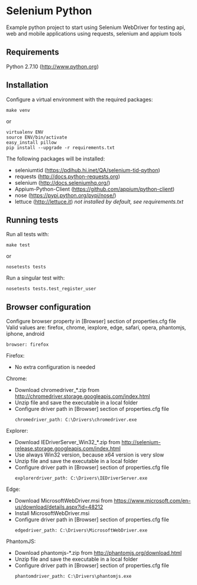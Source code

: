 Selenium Python
===============

Example python project to start using Selenium WebDriver for testing api, web and mobile applications 
using requests, selenium and appium tools

Requirements
------------

Python 2.7.10 (http://www.python.org)

Installation
------------

Configure a virtual environment with the required packages:

```
make venv
```

or 

```
virtualenv ENV
source ENV/bin/activate
easy_install pillow
pip install --upgrade -r requirements.txt
```

The following packages will be installed:
  * seleniumtid (https://pdihub.hi.inet/QA/selenium-tid-python)
  * requests (http://docs.python-requests.org)
  * selenium (http://docs.seleniumhq.org/)
  * Appium-Python-Client (https://github.com/appium/python-client)
  * nose (https://pypi.python.org/pypi/nose/)
  * lettuce (http://lettuce.it) *not installed by default, see requirements.txt*

Running tests
-------------

Run all tests with:

```
make test
```

or

```
nosetests tests
```

Run a singular test with:

```
nosetests tests.test_register_user
```

Browser configuration
---------------------

Configure browser property in [Browser] section of properties.cfg file  
Valid values are: firefox, chrome, iexplore, edge, safari, opera, phantomjs, iphone, android
```
browser: firefox
```

Firefox:
  * No extra configuration is needed

Chrome:
  * Download chromedriver_*.zip from http://chromedriver.storage.googleapis.com/index.html
  * Unzip file and save the executable in a local folder
  * Configure driver path in [Browser] section of properties.cfg file  
    ```
    chromedriver_path: C:\Drivers\chromedriver.exe
    ```

Explorer:
  * Download IEDriverServer_Win32_*.zip from http://selenium-release.storage.googleapis.com/index.html
  * Use always Win32 version, because x64 version is very slow
  * Unzip file and save the executable in a local folder
  * Configure driver path in [Browser] section of properties.cfg file  
    ```
    explorerdriver_path: C:\Drivers\IEDriverServer.exe
    ```

Edge:
  * Download MicrosoftWebDriver.msi from https://www.microsoft.com/en-us/download/details.aspx?id=48212
  * Install MicrosoftWebDriver.msi
  * Configure driver path in [Browser] section of properties.cfg file  
    ```
    edgedriver_path: C:\Drivers\MicrosoftWebDriver.exe
    ```

PhantomJS:
  * Download phantomjs-*.zip from http://phantomjs.org/download.html
  * Unzip file and save the executable in a local folder
  * Configure driver path in [Browser] section of properties.cfg file  
    ```
    phantomdriver_path: C:\Drivers\phantomjs.exe
    ```

